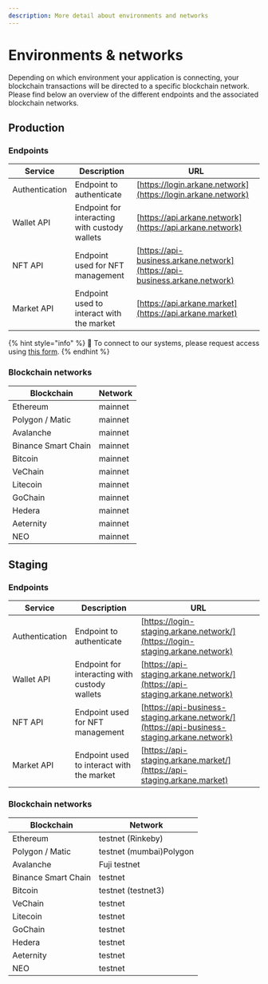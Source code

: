 ```yaml
---
description: More detail about environments and networks
---
```


# Environments & networks

Depending on which environment your application is connecting, your blockchain transactions will be directed to a specific blockchain network. Please find below an overview of the different endpoints and the associated blockchain networks.

## Production

### Endpoints

| Service        | Description                                   | URL                                                                        |
| -------------- | --------------------------------------------- | -------------------------------------------------------------------------- |
| Authentication | Endpoint to authenticate                      | [https://login.arkane.network](https://login.arkane.network)               |
| Wallet API     | Endpoint for interacting with custody wallets | [https://api.arkane.network](https://api.arkane.network)                   |
| NFT API        | Endpoint used for NFT management              | [https://api-business.arkane.network](https://api-business.arkane.network) |
| Market API     | Endpoint used to interact with the market     | [https://api.arkane.market](https://api.arkane.market)                     |

{% hint style="info" %}
🧙 To connect to our systems, please request access using [this form](https://forms.venly.io/clientID).&#x20;
{% endhint %}

### Blockchain networks

| Blockchain          | Network |
| ------------------- | ------- |
| Ethereum            | mainnet |
| Polygon / Matic     | mainnet |
| Avalanche           | mainnet |
| Binance Smart Chain | mainnet |
| Bitcoin             | mainnet |
| VeChain             | mainnet |
| Litecoin            | mainnet |
| GoChain             | mainnet |
| Hedera              | mainnet |
| Aeternity           | mainnet |
| NEO                 | mainnet |

## Staging

### Endpoints

| Service        | Description                                   | URL                                                                                         |
| -------------- | --------------------------------------------- | ------------------------------------------------------------------------------------------- |
| Authentication | Endpoint to authenticate                      | [https://login-staging.arkane.network/](https://login-staging.arkane.network)               |
| Wallet API     | Endpoint for interacting with custody wallets | [https://api-staging.arkane.network/](https://api-staging.arkane.network)                   |
| NFT API        | Endpoint used for NFT management              | [https://api-business-staging.arkane.network/](https://api-business-staging.arkane.network) |
| Market API     | Endpoint used to interact with the market     | [https://api-staging.arkane.market/](https://api-staging.arkane.market)                     |

### Blockchain networks

| Blockchain          | Network                 |
| ------------------- | ----------------------- |
| Ethereum            | testnet (Rinkeby)       |
| Polygon / Matic     | testnet (mumbai)Polygon |
| Avalanche           | Fuji testnet            |
| Binance Smart Chain | testnet                 |
| Bitcoin             | testnet (testnet3)      |
| VeChain             | testnet                 |
| Litecoin            | testnet                 |
| GoChain             | testnet                 |
| Hedera              | testnet                 |
| Aeternity           | testnet                 |
| NEO                 | testnet                 |
